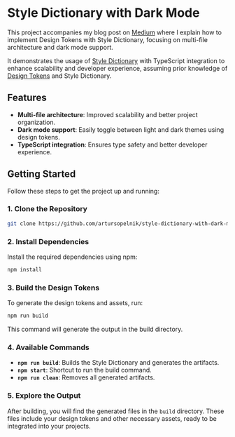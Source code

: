 # Style Dictionary with Dark Mode

This project accompanies my blog post on [Medium](https://medium.com/@artur.sopelnik93/how-to-use-design-tokens-with-style-dictionary-and-dark-mode-fdb53f675977) where I explain how to implement Design Tokens with Style Dictionary, focusing on multi-file architecture and dark mode support.

It demonstrates the usage of [Style Dictionary](https://amzn.github.io/style-dictionary/) with TypeScript integration to enhance scalability and developer experience, assuming prior knowledge of [Design Tokens](https://www.designtokens.org/) and Style Dictionary.

## Features

- **Multi-file architecture**: Improved scalability and better project organization.
- **Dark mode support**: Easily toggle between light and dark themes using design tokens.
- **TypeScript integration**: Ensures type safety and better developer experience.

## Getting Started

Follow these steps to get the project up and running:

### 1. Clone the Repository

```bash
git clone https://github.com/artursopelnik/style-dictionary-with-dark-mode.git
```

### 2. Install Dependencies

Install the required dependencies using npm:

```bash
npm install
```

### 3. Build the Design Tokens

To generate the design tokens and assets, run:

```bash
npm run build
```

This command will generate the output in the build directory.


### 4. Available Commands

- **`npm run build`**: Builds the Style Dictionary and generates the artifacts.
- **`npm start`**: Shortcut to run the build command.
- **`npm run clean`**: Removes all generated artifacts.

### 5. Explore the Output

After building, you will find the generated files in the `build` directory. These files include your design tokens and other necessary assets, ready to be integrated into your projects.

